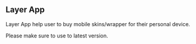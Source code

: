 ## Layer App

Layer App help user to buy mobile skins/wrapper for their personal device.

Please make sure to use to latest version.